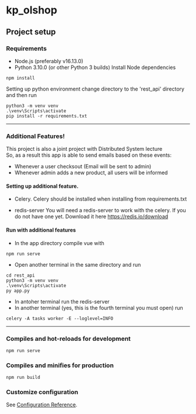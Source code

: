 # kp_olshop

## Project setup
### Requirements 
* Node.js (preferably v16.13.0)
* Python 3.10.0 (or other Python 3 builds)
Install Node dependencies
```
npm install
```

Setting up python environment
change directory to the 'rest_api' directory and then run
```
python3 -m venv venv
.\venv\Scripts\activate
pip install -r requirements.txt
```
<hr>

### Additional Features!
This project is also a joint project with Distributed System lecture <br>
So, as a result this app is able to send emails based on these events:
* Whenever a user checksout (Email will be sent to admin)
* Whenever admin adds a new product, all users will be informed

#### Setting up additional feature.
* Celery. 
Celery should be installed when installing from requirements.txt

* redis-server
You will need a redis-server to work with the celery. If you do not have one yet. Download it here https://redis.io/download

#### Run with additional features
* In the app directory compile vue with 
```
npm run serve
```
* Open another terminal in the same directory and run
```
cd rest_api
python3 -m venv venv
.\venv\Scripts\activate
py app.py
```
* In antoher terminal run the redis-server
* In another terminal (yes, this is the fourth terminal you must open) run
```
celery -A tasks worker -E --loglevel=INFO
```
<hr>

### Compiles and hot-reloads for development
```
npm run serve
```

### Compiles and minifies for production
```
npm run build
```

### Customize configuration
See [Configuration Reference](https://cli.vuejs.org/config/).
